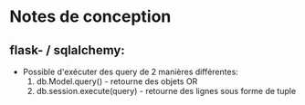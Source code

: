 # Notes de conception

## flask- / sqlalchemy:

- Possible d'exécuter des query de 2 manières différentes:
  1. db.Model.query() - retourne des objets OR
  2. db.session.execute(query) - retourne des lignes sous forme de tuple